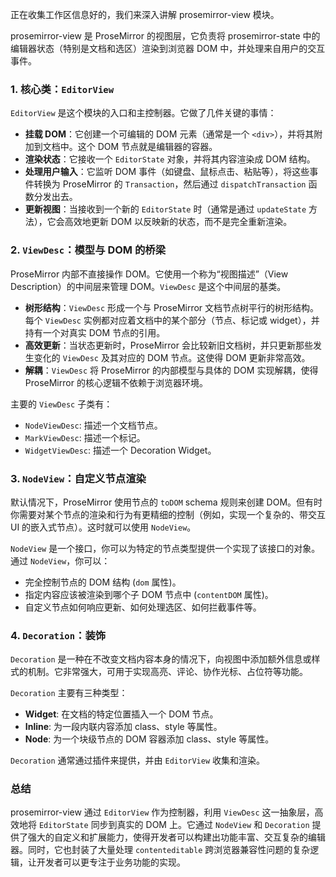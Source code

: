 正在收集工作区信息好的，我们来深入讲解 prosemirror-view 模块。

prosemirror-view 是 ProseMirror 的视图层，它负责将 prosemirror-state 中的编辑器状态（特别是文档和选区）渲染到浏览器 DOM 中，并处理来自用户的交互事件。

### 1. 核心类：`EditorView`

`EditorView` 是这个模块的入口和主控制器。它做了几件关键的事情：

- **挂载 DOM**：它创建一个可编辑的 DOM 元素（通常是一个 `<div>`），并将其附加到文档中。这个 DOM 节点就是编辑器的容器。
- **渲染状态**：它接收一个 `EditorState` 对象，并将其内容渲染成 DOM 结构。
- **处理用户输入**：它监听 DOM 事件（如键盘、鼠标点击、粘贴等），将这些事件转换为 ProseMirror 的 `Transaction`，然后通过 `dispatchTransaction` 函数分发出去。
- **更新视图**：当接收到一个新的 `EditorState` 时（通常是通过 `updateState` 方法），它会高效地更新 DOM 以反映新的状态，而不是完全重新渲染。

### 2. `ViewDesc`：模型与 DOM 的桥梁

ProseMirror 内部不直接操作 DOM。它使用一个称为“视图描述”（View Description）的中间层来管理 DOM。`ViewDesc` 是这个中间层的基类。

- **树形结构**：`ViewDesc` 形成一个与 ProseMirror 文档节点树平行的树形结构。每个 `ViewDesc` 实例都对应着文档中的某个部分（节点、标记或 widget），并持有一个对真实 DOM 节点的引用。
- **高效更新**：当状态更新时，ProseMirror 会比较新旧文档树，并只更新那些发生变化的 `ViewDesc` 及其对应的 DOM 节点。这使得 DOM 更新非常高效。
- **解耦**：`ViewDesc` 将 ProseMirror 的内部模型与具体的 DOM 实现解耦，使得 ProseMirror 的核心逻辑不依赖于浏览器环境。

主要的 `ViewDesc` 子类有：

- `NodeViewDesc`: 描述一个文档节点。
- `MarkViewDesc`: 描述一个标记。
- `WidgetViewDesc`: 描述一个 Decoration Widget。

### 3. `NodeView`：自定义节点渲染

默认情况下，ProseMirror 使用节点的 `toDOM` schema 规则来创建 DOM。但有时你需要对某个节点的渲染和行为有更精细的控制（例如，实现一个复杂的、带交互 UI 的嵌入式节点）。这时就可以使用 `NodeView`。

`NodeView` 是一个接口，你可以为特定的节点类型提供一个实现了该接口的对象。通过 `NodeView`，你可以：

- 完全控制节点的 DOM 结构 (`dom` 属性)。
- 指定内容应该被渲染到哪个子 DOM 节点中 (`contentDOM` 属性)。
- 自定义节点如何响应更新、如何处理选区、如何拦截事件等。

### 4. `Decoration`：装饰

`Decoration` 是一种在不改变文档内容本身的情况下，向视图中添加额外信息或样式的机制。它非常强大，可用于实现高亮、评论、协作光标、占位符等功能。

`Decoration` 主要有三种类型：

- **Widget**: 在文档的特定位置插入一个 DOM 节点。
- **Inline**: 为一段内联内容添加 class、style 等属性。
- **Node**: 为一个块级节点的 DOM 容器添加 class、style 等属性。

`Decoration` 通常通过插件来提供，并由 `EditorView` 收集和渲染。

### 总结

prosemirror-view 通过 `EditorView` 作为控制器，利用 `ViewDesc` 这一抽象层，高效地将 `EditorState` 同步到真实的 DOM 上。它通过 `NodeView` 和 `Decoration` 提供了强大的自定义和扩展能力，使得开发者可以构建出功能丰富、交互复杂的编辑器。同时，它也封装了大量处理 `contenteditable` 跨浏览器兼容性问题的复杂逻辑，让开发者可以更专注于业务功能的实现。
